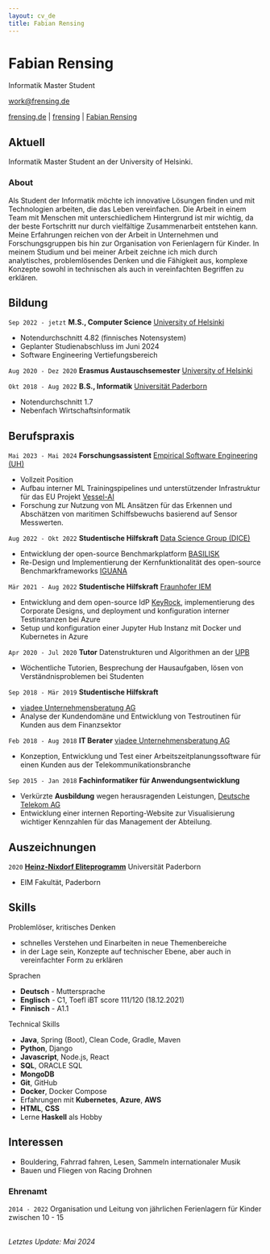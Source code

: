 ```yaml
---
layout: cv_de
title: Fabian Rensing
---
```

# Fabian Rensing
Informatik Master Student

<a href="mailto:work@frensing.de">work@frensing.de</a>

<div id="webaddress">
    <a href="https://frensing.de"><i class="fas fa-home"></i> frensing.de</a>
    | <a href="https://github.com/frensing"><i class="fab fa-github"></i> frensing</a>
    | <a href="https://www.linkedin.com/in/fabian-rensing-75aa941b8"><i class="fab fa-linkedin"></i> Fabian Rensing</a>
</div>


## Aktuell

Informatik Master Student an der University of Helsinki.

### About

Als Student der Informatik möchte ich innovative Lösungen finden und mit Technologien arbeiten, die das Leben vereinfachen. Die Arbeit in einem Team mit Menschen mit unterschiedlichem Hintergrund ist mir wichtig, da der beste Fortschritt nur durch vielfältige Zusammenarbeit entstehen kann. Meine Erfahrungen reichen von der Arbeit in Unternehmen und Forschungsgruppen bis hin zur Organisation von Ferienlagern für Kinder. 
In meinem Studium und bei meiner Arbeit zeichne ich mich durch analytisches, problemlösendes Denken und die Fähigkeit aus, komplexe Konzepte sowohl in technischen als auch in vereinfachten Begriffen zu erklären.
<!-- 
I want to use my analytical and technical skills to shape a sustainable future by developing software and solving various problems. -->


## Bildung

`Sep 2022 - jetzt`
**M.S., Computer Science** [University of Helsinki](https://www.helsinki.fi/en/faculty-science/faculty/computer-science)
- Notendurchschnitt 4.82 (finnisches Notensystem)
- Geplanter Studienabschluss im Juni 2024
- Software Engineering Vertiefungsbereich

`Aug 2020 - Dez 2020`
**Erasmus Austauschsemester** [University of Helsinki](https://www.helsinki.fi/en/faculty-science/faculty/computer-science)

`Okt 2018 - Aug 2022`
**B.S., Informatik** [Universität Paderborn](https://www.uni-paderborn.de/en/)
- Notendurchschnitt 1.7
- Nebenfach Wirtschaftsinformatik


## Berufspraxis

<!-- (See [LinkedIn](https://www.linkedin.com/in/fabian-rensing-75aa941b8) for short description of tasks) -->

<!-- ### Student Jobs -->

`Mai 2023 - Mai 2024`
**Forschungsassistent** [Empirical Software Engineering (UH)](https://www.helsinki.fi/en/researchgroups/empirical-software-engineering)
- Vollzeit Position
- Aufbau interner ML Trainingspipelines und unterstützender Infrastruktur für das EU Projekt [Vessel-AI](https://vessel-ai.eu/)
- Forschung zur Nutzung von ML Ansätzen für das Erkennen und Abschätzen von maritimen Schiffsbewuchs basierend auf Sensor Messwerten.

`Aug 2022 - Okt 2022`
**Studentische Hilfskraft** [Data Science Group (DICE)](https://dice-research.org/)
- Entwicklung der open-source Benchmarkplatform [BASILISK](https://github.com/dice-group/Basilisk)
- Re-Design und Implementierung der Kernfunktionalität des open-source Benchmarkframeworks [IGUANA](https://github.com/dice-group/IGUANA)

`Mär 2021 - Aug 2022`
**Studentische Hilfskraft** [Fraunhofer IEM](https://www.iem.fraunhofer.de/en.html)
- Entwicklung and dem open-source IdP [KeyRock](https://github.com/ging/fiware-idm), implementierung des Corporate Designs, und deployment und konfiguration interner Testinstanzen bei Azure
- Setup und konfiguration einer Jupyter Hub Instanz mit Docker und Kubernetes in Azure

`Apr 2020 - Jul 2020`
**Tutor** Datenstrukturen und Algorithmen an der [UPB](https://www.uni-paderborn.de/en/)
- Wöchentliche Tutorien, Besprechung der Hausaufgaben, lösen von Verständnisproblemen bei Studenten

`Sep 2018 - Mär 2019`
**Studentische Hilfskraft**
- [viadee Unternehmensberatung AG](https://www.viadee.de/en/)
- Analyse der Kundendomäne und Entwicklung von Testroutinen für Kunden aus dem Finanzsektor


<!-- ### Fulltime Work -->

`Feb 2018 - Aug 2018`
**IT Berater** [viadee Unternehmensberatung AG](https://www.viadee.de/en/)
- Konzeption, Entwicklung und Test einer Arbeitszeitplanungssoftware für einen Kunden aus der Telekommunikationsbranche

`Sep 2015 - Jan 2018`
**Fachinformatiker für Anwendungsentwicklung**
- Verkürzte **Ausbildung** wegen herausragenden Leistungen, [Deutsche Telekom AG](https://www.telekom.com/en)
- Entwicklung einer internen Reporting-Website zur Visualisierung wichtiger Kennzahlen für das Management der Abteilung.


## Auszeichnungen

`2020`
[**Heinz-Nixdorf Eliteprogramm**](https://www.eim.uni-paderborn.de/en/faculty/courses-of-study/studies/support-for-talent) Universität Paderborn
- EIM Fakultät, Paderborn


## Skills
Problemlöser, kritisches Denken
- schnelles Verstehen und Einarbeiten in neue Themenbereiche
- in der Lage sein, Konzepte auf technischer Ebene, aber auch in vereinfachter Form zu erklären

Sprachen
- **Deutsch** - Muttersprache
- **Englisch** - C1, Toefl iBT score 111/120 (18.12.2021)
- **Finnisch** - A1.1

Technical Skills
- **Java**, Spring (Boot), Clean Code, Gradle, Maven
- **Python**, Django
- **Javascript**, Node.js, React
- **SQL**, ORACLE SQL
- **MongoDB**
- **Git**, GitHub
- **Docker**, Docker Compose
- Erfahrungen mit **Kubernetes**, **Azure**, **AWS**
- **HTML**, **CSS**
- Lerne **Haskell** als Hobby


## Interessen
- Bouldering, Fahrrad fahren, Lesen, Sammeln internationaler Musik
- Bauen und Fliegen von Racing Drohnen

### Ehrenamt

`2014 - 2022`
Organisation und Leitung von jährlichen Ferienlagern für Kinder zwischen 10 - 15

\
<em id="updated">Letztes Update: Mai 2024</em>

